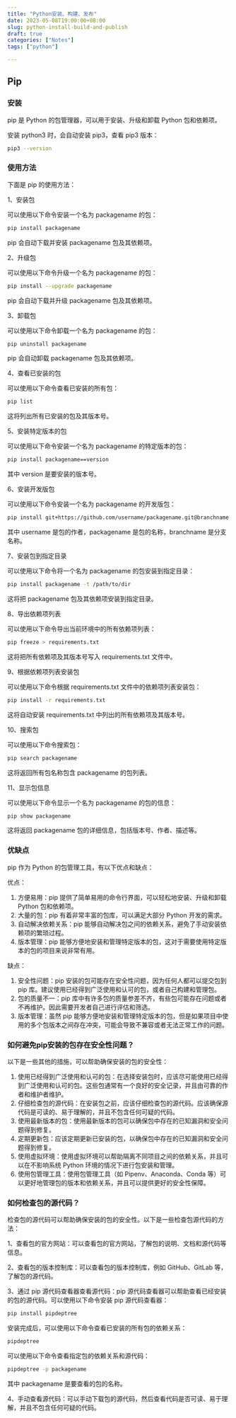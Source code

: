 ```yaml
---
title: "Python安装、构建、发布"
date: 2023-05-08T19:00:00+08:00
slug: python-install-build-and-publish
draft: true
categories: ["Notes"]
tags: ["python"]

---
```




## Pip

### 安装

pip 是 Python 的包管理器，可以用于安装、升级和卸载 Python 包和依赖项。

安装 python3 时，会自动安装 pip3，查看 pip3 版本：

```bash
pip3 --version
```



### 使用方法

下面是 pip 的使用方法：

1、安装包

可以使用以下命令安装一个名为 packagename 的包：

```bash
pip install packagename
```

pip 会自动下载并安装 packagename 包及其依赖项。

2、升级包

可以使用以下命令升级一个名为 packagename 的包：

```bash
pip install --upgrade packagename
```

pip 会自动下载并升级 packagename 包及其依赖项。

3、卸载包

可以使用以下命令卸载一个名为 packagename 的包：

```bash
pip uninstall packagename
```

pip 会自动卸载 packagename 包及其依赖项。

4、查看已安装的包

可以使用以下命令查看已安装的所有包：

```bash
pip list
```

这将列出所有已安装的包及其版本号。

5、安装特定版本的包

可以使用以下命令安装一个名为 packagename 的特定版本的包：

```bash
pip install packagename==version
```

其中 version 是要安装的版本号。

6、安装开发版包

可以使用以下命令安装一个名为 packagename 的开发版包：

```bash
pip install git+https://github.com/username/packagename.git@branchname
```

其中 username 是包的作者，packagename 是包的名称，branchname 是分支名称。

7、安装包到指定目录

可以使用以下命令将一个名为 packagename 的包安装到指定目录：

```bash
pip install packagename -t /path/to/dir
```

这将把 packagename 包及其依赖项安装到指定目录。

8、导出依赖项列表

可以使用以下命令导出当前环境中的所有依赖项列表：

```bash
pip freeze > requirements.txt
```

这将把所有依赖项及其版本号写入 requirements.txt 文件中。

9、根据依赖项列表安装包

可以使用以下命令根据 requirements.txt 文件中的依赖项列表安装包：

```bash
pip install -r requirements.txt
```

这将自动安装 requirements.txt 中列出的所有依赖项及其版本号。

10、搜索包

可以使用以下命令搜索包：

```bash
pip search packagename
```

这将返回所有包名称包含 packagename 的包列表。

11、显示包信息

可以使用以下命令显示一个名为 packagename 的包的信息：

```bash
pip show packagename
```

这将返回 packagename 包的详细信息，包括版本号、作者、描述等。



### 优缺点

pip 作为 Python 的包管理工具，有以下优点和缺点：

优点：

1. 方便易用：pip 提供了简单易用的命令行界面，可以轻松地安装、升级和卸载 Python 包和依赖项。
2. 大量的包：pip 有着非常丰富的包库，可以满足大部分 Python 开发的需求。
3. 自动解决依赖关系：pip 能够自动解决包之间的依赖关系，避免了手动安装依赖项的繁琐过程。
4. 版本管理：pip 能够方便地安装和管理特定版本的包，这对于需要使用特定版本的包的项目来说非常有用。

缺点：

1. 安全性问题：pip 安装的包可能存在安全性问题，因为任何人都可以提交包到 pip 库。建议使用已经得到广泛使用和认可的包，或者自己构建和管理包。
2. 包的质量不一：pip 库中有许多包的质量参差不齐，有些包可能存在问题或者不再维护。因此需要开发者自己进行评估和筛选。
3. 版本管理：虽然 pip 能够方便地安装和管理特定版本的包，但是如果项目中使用的多个包版本之间存在冲突，可能会导致不兼容或者无法正常工作的问题。



### 如何避免pip安装的包存在安全性问题？

以下是一些其他的措施，可以帮助确保安装的包的安全性：

1. 使用已经得到广泛使用和认可的包：在选择安装包时，应该尽可能使用已经得到广泛使用和认可的包。这些包通常有一个良好的安全记录，并且由可靠的作者和维护者维护。
2. 仔细检查包的源代码：在安装包之前，应该仔细检查包的源代码。应该确保源代码是可读的、易于理解的，并且不包含任何可疑的代码。
3. 使用最新版本的包：使用最新版本的包可以确保包中存在的已知漏洞和安全问题得到修复。
4. 定期更新包：应该定期更新已安装的包，以确保包中存在的已知漏洞和安全问题得到修复。
5. 使用虚拟环境：使用虚拟环境可以帮助隔离不同项目之间的依赖关系，并且可以在不影响系统 Python 环境的情况下进行包安装和管理。
6. 使用包管理工具：使用包管理工具（如 Pipenv、Anaconda、Conda 等）可以更好地管理包的版本和依赖关系，并且可以提供更好的安全性保障。

### 如何检查包的源代码？

检查包的源代码可以帮助确保安装的包的安全性。以下是一些检查包源代码的方法：

1、查看包的官方网站：可以查看包的官方网站，了解包的说明、文档和源代码等信息。

2、查看包的版本控制库：可以查看包的版本控制库，例如 GitHub、GitLab 等，了解包的源代码。

3、通过 pip 源代码查看器查看源代码：pip 源代码查看器可以帮助查看已经安装的包的源代码。可以使用以下命令安装 pip 源代码查看器：

```bash
pip install pipdeptree
```

安装完成后，可以使用以下命令查看已安装的所有包的依赖关系：

```bash
pipdeptree
```

可以使用以下命令查看指定包的依赖关系和源代码：

```bash
pipdeptree -p packagename
```

其中 packagename 是要查看的包的名称。

4、手动查看源代码：可以手动下载包的源代码，然后查看代码是否可读、易于理解，并且不包含任何可疑的代码。